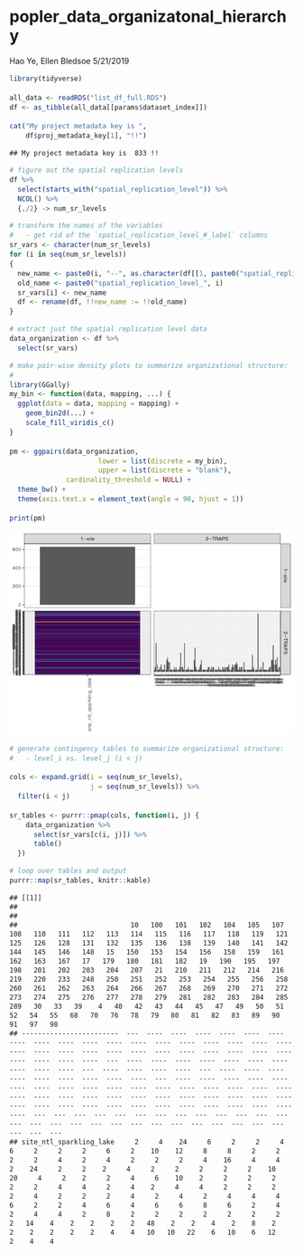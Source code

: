 popler\_data\_organizatonal\_hierarchy
================
Hao Ye, Ellen Bledsoe
5/21/2019

``` r
library(tidyverse)

all_data <- readRDS("list_df_full.RDS")
df <- as_tibble(all_data[[params$dataset_index]])

cat("My project metadata key is ", 
    df$proj_metadata_key[1], "!!")
```

    ## My project metadata key is  833 !!

``` r
# figure out the spatial replication levels
df %>% 
  select(starts_with("spatial_replication_level")) %>%
  NCOL() %>%
  {./2} -> num_sr_levels
```

``` r
# transform the names of the variables
#   - get rid of the `spatial_replication_level_#_label` columns
sr_vars <- character(num_sr_levels)
for (i in seq(num_sr_levels))
{
  new_name <- paste0(i, "--", as.character(df[[1, paste0("spatial_replication_level_", i, "_label")]]))
  old_name <- paste0("spatial_replication_level_", i)
  sr_vars[i] <- new_name
  df <- rename(df, !!new_name := !!old_name)
}
```

``` r
# extract just the spatial replication level data
data_organization <- df %>%
  select(sr_vars)
```

``` r
# make pair-wise density plots to summarize organizational structure:
# 
library(GGally)
my_bin <- function(data, mapping, ...) {
  ggplot(data = data, mapping = mapping) +
    geom_bin2d(...) +
    scale_fill_viridis_c()
}

pm <- ggpairs(data_organization, 
                      lower = list(discrete = my_bin), 
                      upper = list(discrete = "blank"), 
              cardinality_threshold = NULL) + 
  theme_bw() + 
  theme(axis.text.x = element_text(angle = 90, hjust = 1))

print(pm)
```

![](data_report-144_files/figure-markdown_github/unnamed-chunk-5-1.png)

``` r
# generate contingency tables to summarize organizational structure:
#   - level_i vs. level_j (i < j)

cols <- expand.grid(i = seq(num_sr_levels), 
                    j = seq(num_sr_levels)) %>%
  filter(i < j)

sr_tables <- purrr::pmap(cols, function(i, j) {
    data_organization %>%
      select(sr_vars[c(i, j)]) %>%
      table()
  })
```

``` r
# loop over tables and output
purrr::map(sr_tables, knitr::kable)
```

    ## [[1]]
    ## 
    ## 
    ##                            10   100   101   102   104   105   107   108   110   111   112   113   114   115   116   117   118   119   121   125   126   128   131   132   135   136   138   139   140   141   142   144   145   146   148   15   150   153   154   156   158   159   161   162   163   167   17   179   180   181   182   19   190   195   197   198   201   202   203   204   207   21   210   211   212   214   216   219   220   233   248   250   251   252   253   254   255   256   258   260   261   262   263   264   266   267   268   269   270   271   272   273   274   275   276   277   278   279   281   282   283   284   285   289   30   33   39    4   40   42   43   44   45   47   49   50   51   52   54   55   68   70   76   78   79   80   81   82   83   89   90   91   97   98
    ## ------------------------  ---  ----  ----  ----  ----  ----  ----  ----  ----  ----  ----  ----  ----  ----  ----  ----  ----  ----  ----  ----  ----  ----  ----  ----  ----  ----  ----  ----  ----  ----  ----  ----  ----  ----  ----  ---  ----  ----  ----  ----  ----  ----  ----  ----  ----  ----  ---  ----  ----  ----  ----  ---  ----  ----  ----  ----  ----  ----  ----  ----  ----  ---  ----  ----  ----  ----  ----  ----  ----  ----  ----  ----  ----  ----  ----  ----  ----  ----  ----  ----  ----  ----  ----  ----  ----  ----  ----  ----  ----  ----  ----  ----  ----  ----  ----  ----  ----  ----  ----  ----  ----  ----  ----  ----  ---  ---  ---  ---  ---  ---  ---  ---  ---  ---  ---  ---  ---  ---  ---  ---  ---  ---  ---  ---  ---  ---  ---  ---  ---  ---  ---  ---  ---  ---
    ## site_ntl_sparkling_lake     2     4    24     6     2     2     4     6     2     2     2     6     2    10    12     8     8     2     2     2     2     4     2     4     2     2     2     4    16     4     4     2    24     2     2    2     4     2     2     2     2     2    10    20     4     2    2     2     4     6    10    2     2     2     2     2     2     4     4     2     4    2     4     4     2     2     2     2     4     2     2     2     4     2     4     2     4     4     4     6     2     2     4     6     4     6     6     8     6     2     4     2     4     4     2     8     2     2     2     2     2     2     2     2   14    4    2    2    2    2   48    2    2    4    2    8    2    2    2    2    2    2    4    4   10   10   22    6   10    6   12    2    4    4
